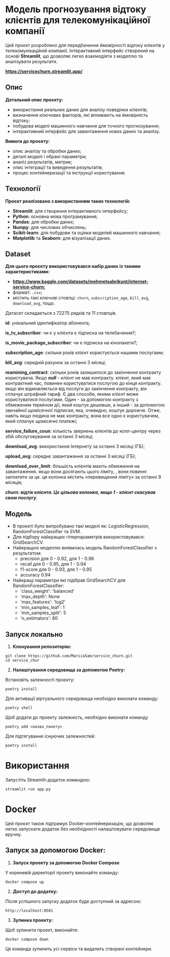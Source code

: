 # Модель прогнозування відтоку клієнтів для телекомунікаційної компанії

Цей проєкт розроблено для передбачення ймовірності відтоку клієнтів у телекомунікаційній компанії. Інтерактивний інтерфейс створений на основі **Streamlit**, що дозволяє легко взаємодіяти з моделлю та аналізувати результати.

**https://servicechurn.streamlit.app/**

## Опис

**Детальний опис проєкту:**

- використання реальних даних для аналізу поведінки клієнтів;
- визначення ключових факторів, які впливають на ймовірність відтоку;
- побудова моделі машинного навчання для точного прогнозування;
- інтерактивний інтерфейс для завантаження нових даних та аналізу.

**Вимоги до проєкту:**

- опис аналізу та обробки даних;
- деталі моделі і обрані параметри;
- аналіз результатів, метрик;
- опис інтеграції та виведення результатів;
- процес контейнеризації та інструкції користування.

## Технології

**Проєкт реалізовано з використанням таких технологій:**

- **Streamlit**: для створення інтерактивного інтерфейсу;
- **Python**: основна мова програмування;
- **Pandas**: для обробки даних;
- **Numpy**: для числових обчислень;
- **Scikit-learn**: для побудови та оцінки моделей машинного навчання;
- **Matplotlib** та **Seaborn**: для візуалізації даних.

## Dataset

**Для цього проєкту використовувався набір даних із такими характеристиками:**

- **https://www.kaggle.com/datasets/mehmetsabrikunt/internet-service-churn;**
- формат: `.csv`;
- містить такі ключові стовпці: `churn`, `subscription_age`, `bill_avg`, `download_avg`, тощо.

Датасет складається з 72275 рядків та 11 стовпців.

**id**: унікальний ідентифікатор абонента;

**is_tv_subscriber**: чи є у клієнта є підписка на телебачення?;

**is_movie_package_subscriber**: чи є підписка на кінопакети?;

**subscription_age**: скільки років клієнт користується нашими послугами;

**bill_avg**: середній рахунок за останні 3 місяці;

**reamining_contract**: скільки років залишилося до закінчення контракту користувача. Якщо **_null_** - клієнт не мав контракту. клієнт, який має контрактний час, повинен користуватися послугою до кінця контракту. якщо він відмовляється від послуги до закінчення контракту, він сплачує штрафний тариф. Є два способи, якими клієнт може користуватися послугами. Один - за допомогою контракту з обмеженим терміном дії, який коштує дешевше, а інший - за допомогою звичайної щомісячної підписки, яка, очевидно, коштує дорожче. Отже, навіть якщо людина не має контракту, вона все одно є користувачем, який сплачує щомісячні платежі;

**service_failure_coun**: кількість звернень клієнтів до колл-центру через збій обслуговування за останні 3 місяці;

**download_avg**: використання Інтернету за останні 3 місяці (ГБ);

**upload_avg**: середнє завантаження за останні 3 місяці (ГБ);

**download_over_limit**: більшість клієнтів мають обмеження на завантаження. якщо вони досягають цього ліміту, , вони повинні заплатити за це. ця колонка містить «перевищення ліміту» за останні 9 місяців;

**_churn: відтік клієнта. Це цільова колонка, якщо 1 - клієнт скасував свою послугу_**.

## Модель

- В проекті було випробувано такі моделі як: LogisticRegression, RandomForestClassifier та SVM.
- Для підбору найкращих гіперпараметрів використовувався: GridSearchCV.
- Найкращою моделлю виявилась модель RandomForestClassifier з результатом:
  - precision для 0 - 0.92, для 1 - 0.96
  - recall для 0 - 0.95, для 1 - 0.94
  - f1-score для 0 - 0.93, для 1 - 0.95
  - accuracy 0.94
- Найкращі параметри які підібрав GridSearchCV для RandomForestClassifier:
  - 'class_weight': 'balanced'
  - 'max_depth': None
  - 'max_features': 'log2'
  - 'min_samples_leaf': 1
  - 'min_samples_split': 5
  - 'n_estimators': 80

## Запуск локально

1. **Клонування репозиторію:**

```
git clone https://github.com/MariiaSam/service_churn.git
cd service_chur
```

2. **Налаштування середовища за допомогою Poetry:**

Встановіть залежності проєкту:

```
poetry install
```

Для активації віртуального середовища необхідно виконати команду:

```
poetry shell
```

Щоб додати до проекту залежність, необхідно виконати команду

```
poetry add <назва_пакету>
```

Для підтягування існуючих залежностей:

```
poetry install
```

# Використання

Запустіть Streamlit-додаток командою:

```
streamlit run app.py
```

# Docker

Цей проєкт також підтримує Docker-контейнеризацію, що дозволяє легко запускати додаток без необхідності налаштовувати середовище вручну.

## Запуск за допомогою Docker:

1. **Запуск проекту за допомогою Docker Compose**

У кореневій директорії проекту виконайте команду:

```
docker compose up
```

2. **Доступ до додатку:**

Після успішного запуску додаток буде доступний за адресою:

```
http://localhost:8501
```

3. **Зупинка проекту:**

Щоб зупинити проект, виконайте:

```
docker compose down
```

Ця команда зупинить усі сервіси та видалить створені контейнери.
